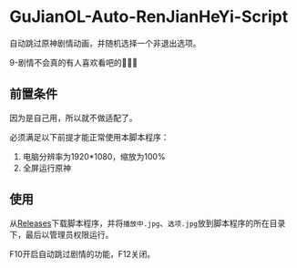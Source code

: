 # GuJianOL-Auto-RenJianHeYi-Script
自动跳过原神剧情动画，并随机选择一个非退出选项。

9-剧情不会真的有人喜欢看吧的🥰🥰🥰

## 前置条件

因为是自己用，所以就不做适配了。

必须满足以下前提才能正常使用本脚本程序：

1. 电脑分辨率为1920*1080，缩放为100%
2. 全屏运行原神

## 使用

从[Releases](https://github.com/iyzyi/Genshin-Auto-Skip-Cutscenes/releases/)下载脚本程序，并将`播放中.jpg`、`选项.jpg`放到脚本程序的所在目录下，最后以管理员权限运行。

F10开启自动跳过剧情的功能，F12关闭。
